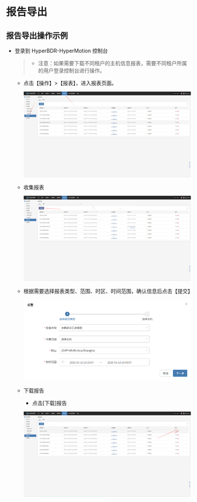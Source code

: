 # 报告导出

## 报告导出操作示例

* 登录到 HyperBDR-HyperMotion 控制台

  > * 注意：如果需要下载不同租户的主机信息报表，需要不同租户所属的用户登录控制台进行操作。

  * 点击【操作】>【报表】，进入报表页面。

    ![](./images/reportexport-reportexportoperationexample-1.png)

  * 收集报表

    ![](./images/reportexport-reportexportoperationexample-2.png)

  * 根据需要选择报表类型、范围、时区、时间范围，确认信息后点击【提交】

    ![](./images/reportexport-reportexportoperationexample-3.png)

  * 下载报告

    * 点击\[下载]报告

    ![](./images/reportexport-reportexportoperationexample-4.png)

